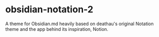 # obsidian-notation-2
A theme for Obsidian.md heavily based on deathau's original Notation theme and the app behind its inspiration, Notion.
